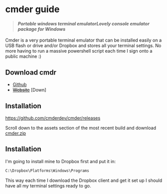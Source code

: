 
# cmder guide

> #### *Portable windows terminal emulatorLovely console emulator package for Windows*

Cmder is a very portable terminal emulator that can be installed easily on a USB flash or drive and/or Dropbox and stores all your terminal settings. No more having to run a massive powershell script each time I sign onto a public machine :)



## Download cmdr

- [Github](https://github.com/cmderdev/cmder/releases/download/v1.3.19/C)
- ~~[Website](https://cmder.net/)~~ [Down]

## Installation

https://github.com/cmderdev/cmder/releases

Scroll down to the assets section of the most recent build and download [cmder.zip](https://github.com/cmderdev/cmder/releases/download/v1.3.19/cmder.zip)

## Installation

I'm going to install mine to Dropbox first and put it in: 

```bash
C:\Dropbox\Platforms\Windows\Programs
```

This way each time I download the Dropbox client and get it set up I should have all my terminal settings ready to go.




<!--stackedit_data:
eyJwcm9wZXJ0aWVzIjoidGl0bGU6IEFEQiBHdWlkZVxuYXV0aG
9yOiBCcmVudG9uIEhvbGlkYXlcbnRhZ3M6ICdhcnRpY2xlLCBh
ZGIsIGFuZHJvaWQsIGhhY2tpbmcnXG5jYXRlZ29yaWVzOiAncm
9vdGluZywgcGhvbmVzLCBjbGknXG5leHRlbnNpb25zOlxuICBw
cmVzZXQ6IGdmbVxuZXhjZXJwdDogV29ya2luZyB3aXRoIHRoZS
BBbmRyb2lkIERlYnVnIEJyaWRnZSBpbiBQb3dlclNoZWxsXG5z
dGF0dXM6IERyYWZ0XG5kYXRlOiAyMDIyLzAyLzIyXG4iLCJoaX
N0b3J5IjpbMjUyMDA3OTQ0LDE5Nzk3NDEyMDMsOTI4MDg2NzY4
LC0xODY2OTE2NjY3LC0xNzUxMjY3MDQ5LDY2NzQxOTAwLC0xNj
gzNjY3MjQyXX0=
-->